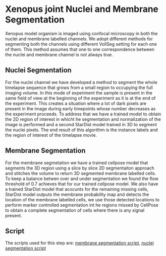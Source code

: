 # Xenopus joint Nuclei and Membrane Segmentation

Xenopus model organism is imaged using confocal microscopy in both the nuclei and membrane labelled channels. We adopt different methods for segmenting both the channels using different VollSeg setting for each one of them. This method assumes that one to one correspondence between the nuclei and membrane channel is not always true.


## Nuclei Segmentation

For the nuclei channel we have developed a method to segment the whole timelapse sequence that grows from a small region to occupying the full imaging volume. In this mode of experiment the sample is present in the same field of view at the beginning of the experiment as it is at the end of the experiment. This creates a situation where a lot of dark pixels are present in the image during early timepoints whose number decreases as the experiment proceeds. To address that we have a trained model to obtain the 2D region of interest in whicht he segmentation and normalization of the image is performed and a second StarDist model trained in 3D to segment the nuclei pixels. The end result of this algorithm is the instance labels and the region of interest of the timelapse movie.

## Membrane Segmentation

For the membrane segmetation we have a trained cellpose model that segments the 3D region using a slice by slice 2D segmentaiton approach and stitches the volume to return 3D segmented membrane labelled cells. To keep a balance betwen over and under segmentation we found the flow threshold of 0.7 achieves that for our trained cellpose model. We also have a trained StarDist model that acocunts for the remaining missing cells, StarDist model outputs the membrane probability map and detects the location of the membrane labelled cells, we use those detected locations to perform marker controlled segmentation int he regions missed by CellPose to obtain a complete segmentation of cells where there is any signal present. 

## Script

The scripts used for this step are: [membrane segmentation script](01_membrane_segmentation.py),  [nuclei segmentation script](01_nuclei_segmentation.py)




